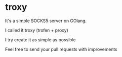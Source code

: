 # troxy
It's a simple SOCKS5 server on GOlang.

I called it troxy (trofen + proxy)

I try create it as simple as possible

Feel free to send your pull requests with improvements
